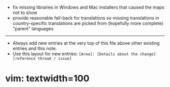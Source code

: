 - fix missing libraries in Windows and Mac installers that caused the maps not to show
- provide reasonable fall-back for translations so missing translations in country-specific
  translations are picked from (hopefully more complete) "parent" languages

---
* Always add new entries at the very top of this file above other existing entries and this note.
* Use this layout for new entries: `[Area]: [Details about the change] [reference thread / issue]`
# vim: textwidth=100
